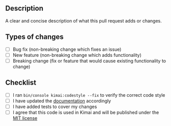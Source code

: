 ## Description
A clear and concise description of what this pull request adds or changes.

## Types of changes
- [ ] Bug fix (non-breaking change which fixes an issue)
- [ ] New feature (non-breaking change which adds functionality)
- [ ] Breaking change (fix or feature that would cause existing functionality to change)

## Checklist
- [ ] I ran `bin/console kimai:codestyle --fix` to verify the correct code style
- [ ] I have updated the [documentation](https://github.com/kimai/www.kimai.org/tree/master/_documentation) accordingly
- [ ] I have added tests to cover my changes
- [ ] I agree that this code is used in Kimai and will be published under the [MIT license](https://github.com/kevinpapst/kimai2/blob/master/LICENSE)
